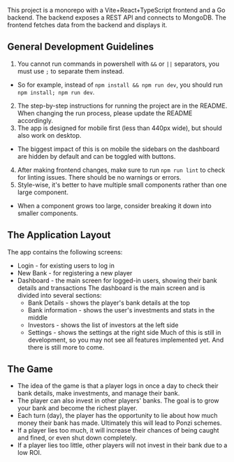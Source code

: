 
This project is a monorepo with a Vite+React+TypeScript frontend and a Go backend. The backend exposes a REST API and connects to MongoDB. The frontend fetches data from the backend and displays it.

## General Development Guidelines

1. You cannot run commands in powershell with `&&` or `||` separators, you must use `;` to separate them instead.
  - So for example, instead of `npm install && npm run dev`, you should run `npm install; npm run dev`.
2. The step-by-step instructions for running the project are in the README. When changing the run process, please update the README accordingly.
3. The app is designed for mobile first (less than 440px wide), but should also work on desktop.
  - The biggest impact of this is on mobile the sidebars on the dashboard are hidden by default and can be toggled with buttons.
4. After making frontend changes, make sure to run `npm run lint` to check for linting issues. There should be no warnings or errors.
5. Style-wise, it's better to have multiple small components rather than one large component.
  - When a component grows too large, consider breaking it down into smaller components.

## The Application Layout

The app contains the following screens:
- Login - for existing users to log in
- New Bank - for registering a new player
- Dashboard - the main screen for logged-in users, showing their bank details and transactions
The dashboard is the main screen and is divided into several sections:
  - Bank Details - shows the player's bank details at the top
  - Bank information - shows the user's investments and stats in the middle
  - Investors - shows the list of investors at the left side
  - Settings - shows the settings at the right side
Much of this is still in development, so you may not see all features implemented yet. And there is still more to come.

## The Game

- The idea of the game is that a player logs in once a day to check their bank details, make investments, and manage their bank. 
- The player can also invest in other players' banks. The goal is to grow your bank and become the richest player.
- Each turn (day), the player has the opportunity to lie about how much money their bank has made. Ultimately this will lead to Ponzi schemes.
- If a player lies too much, it will increase their chances of being caught and fined, or even shut down completely.
- If a player lies too little, other players will not invest in their bank due to a low ROI.